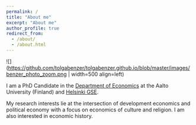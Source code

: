 ```yaml
---
permalink: /
title: "About me"
excerpt: "About me"
author_profile: true
redirect_from: 
  - /about/
  - /about.html
---
```

![](https://github.com/tolgabenzer/tolgabenzer.github.io/blob/master/images/benzer_photo_zoom.png | width=500 align=left)

I am a PhD Candidate in the [Department of Economics](https://www.aalto.fi/en/department-of-economics) at the Aalto University (Finland) and [Helsinki GSE](https://www.helsinkigse.fi).

My research interests lie at the intersection of development economics and political economy with a focus on economics of culture and religion. I am also interested in economic history.

